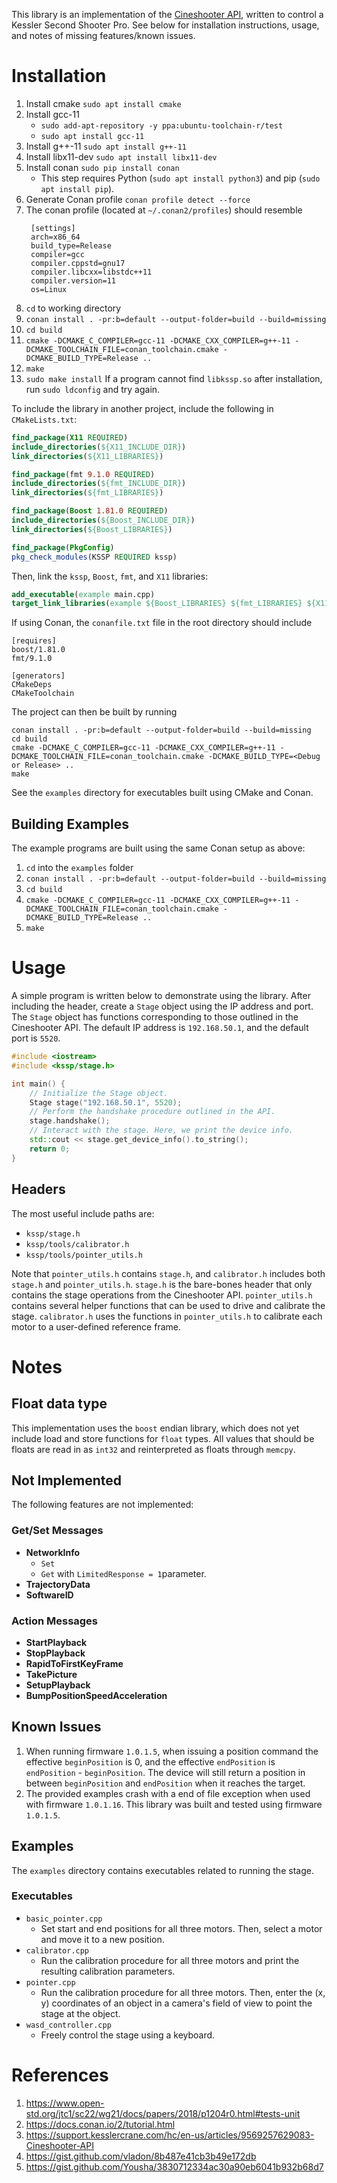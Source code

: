 This library is an implementation of the [Cineshooter API](https://support.kesslercrane.com/hc/en-us/articles/9569257629083-Cineshooter-API), written to control a Kessler Second Shooter Pro. See below for installation instructions, usage, and notes of missing features/known issues.

# Installation
1) Install cmake `sudo apt install cmake`
2) Install gcc-11 
   * `sudo add-apt-repository -y ppa:ubuntu-toolchain-r/test`
   * `sudo apt install gcc-11`
3) Install g++-11 `sudo apt install g++-11`
4) Install libx11-dev `sudo apt install libx11-dev`
5) Install conan `sudo pip install conan`
   * This step requires Python  (`sudo apt install python3`) and pip (`sudo apt install pip`).
6) Generate Conan profile `conan profile detect --force`
7) The conan profile (located at `~/.conan2/profiles`) should resemble 
   ```
    [settings]
    arch=x86_64
    build_type=Release
    compiler=gcc
    compiler.cppstd=gnu17
    compiler.libcxx=libstdc++11
    compiler.version=11
    os=Linux
    ```
8) `cd` to working directory
9) `conan install . -pr:b=default --output-folder=build --build=missing`
10) `cd build`
11) `cmake -DCMAKE_C_COMPILER=gcc-11 -DCMAKE_CXX_COMPILER=g++-11 -DCMAKE_TOOLCHAIN_FILE=conan_toolchain.cmake -DCMAKE_BUILD_TYPE=Release ..`
12) `make`
13) `sudo make install`
If a program cannot find `libkssp.so` after installation, run `sudo ldconfig` and try again.

To include the library in another project, include the following in `CMakeLists.txt`:

```cmake
find_package(X11 REQUIRED)
include_directories(${X11_INCLUDE_DIR})
link_directories(${X11_LIBRARIES})

find_package(fmt 9.1.0 REQUIRED)
include_directories(${fmt_INCLUDE_DIR})
link_directories(${fmt_LIBRARIES})

find_package(Boost 1.81.0 REQUIRED)
include_directories(${Boost_INCLUDE_DIR})
link_directories(${Boost_LIBRARIES})

find_package(PkgConfig)
pkg_check_modules(KSSP REQUIRED kssp)
```
Then, link the `kssp`, `Boost`, `fmt`, and `X11` libraries:
```cmake
add_executable(example main.cpp)
target_link_libraries(example ${Boost_LIBRARIES} ${fmt_LIBRARIES} ${X11_LIBRARIES} ${KSSP_LIBRARIES})
```
If using Conan, the `conanfile.txt` file in the root directory should include
```
[requires]
boost/1.81.0
fmt/9.1.0

[generators]
CMakeDeps
CMakeToolchain
```
The project can then be built by running
```
conan install . -pr:b=default --output-folder=build --build=missing
cd build
cmake -DCMAKE_C_COMPILER=gcc-11 -DCMAKE_CXX_COMPILER=g++-11 -DCMAKE_TOOLCHAIN_FILE=conan_toolchain.cmake -DCMAKE_BUILD_TYPE=<Debug or Release> ..
make
```
See the `examples` directory for executables built using CMake and Conan.

## Building Examples 
The example programs are built using the same Conan setup as above:
1) `cd` into the `examples` folder
2) `conan install . -pr:b=default --output-folder=build --build=missing`
3) `cd build`
4) `cmake -DCMAKE_C_COMPILER=gcc-11 -DCMAKE_CXX_COMPILER=g++-11 -DCMAKE_TOOLCHAIN_FILE=conan_toolchain.cmake -DCMAKE_BUILD_TYPE=Release ..`
5) `make`

# Usage
A simple program is written below to demonstrate using the library. After including the header, create a `Stage` object using the IP address and port. The `Stage` object has functions corresponding to those outlined in the Cineshooter API. The default IP address is `192.168.50.1`, and the default port is `5520`.
```c++
#include <iostream>
#include <kssp/stage.h>

int main() {
    // Initialize the Stage object.
    Stage stage("192.168.50.1", 5520);
    // Perform the handshake procedure outlined in the API.
    stage.handshake();
    // Interact with the stage. Here, we print the device info.
    std::cout << stage.get_device_info().to_string();
    return 0;
}
```
## Headers
The most useful include paths are:
* `kssp/stage.h`
* `kssp/tools/calibrator.h`
* `kssp/tools/pointer_utils.h`

Note that `pointer_utils.h` contains `stage.h`, and `calibrator.h` includes both `stage.h` and `pointer_utils.h`. `stage.h` is the bare-bones header that only contains the stage operations from the Cineshooter API. `pointer_utils.h` contains several helper functions that can be used to drive and calibrate the stage. `calibrator.h` uses the functions in `pointer_utils.h` to calibrate each motor to a user-defined reference frame.

# Notes

## Float data type
This implementation uses the `boost` endian library, which does not yet include load and store functions for `float` types. All values that should be floats are read in as `int32` and reinterpreted as floats through `memcpy`.

## Not Implemented
The following features are not implemented:

### Get/Set Messages
* **NetworkInfo**
  * `Set`
  * `Get` with `LimitedResponse = 1`parameter.
* **TrajectoryData**
* **SoftwareID**

### Action Messages
* **StartPlayback**
* **StopPlayback**
* **RapidToFirstKeyFrame**
* **TakePicture**
* **SetupPlayback**
* **BumpPositionSpeedAcceleration**

## Known Issues
1) When running firmware `1.0.1.5`, when issuing a position command the effective `beginPosition` is 0, and the effective `endPosition` is `endPosition` - `beginPosition`. The device will still return a position in between `beginPosition` and `endPosition` when it reaches the target.
2) The provided examples crash with a end of file exception when used with firmware `1.0.1.16`. This library was built and tested using firmware `1.0.1.5`.

## Examples
The `examples` directory contains executables related to running the stage.
### Executables
* `basic_pointer.cpp`
  * Set start and end positions for all three motors. Then, select a motor and move it to a new position.
* `calibrator.cpp`
  * Run the calibration procedure for all three motors and print the resulting calibration parameters.
* `pointer.cpp`
  * Run the calibration procedure for all three motors. Then, enter the (x, y) coordinates of an object in a camera's field of view to point the stage at the object.
* `wasd_controller.cpp`
  * Freely control the stage using a keyboard.

# References
1) https://www.open-std.org/jtc1/sc22/wg21/docs/papers/2018/p1204r0.html#tests-unit
2) https://docs.conan.io/2/tutorial.html
3) https://support.kesslercrane.com/hc/en-us/articles/9569257629083-Cineshooter-API
4) https://gist.github.com/vladon/8b487e41cb3b49e172db
5) https://gist.github.com/Yousha/3830712334ac30a90eb6041b932b68d7